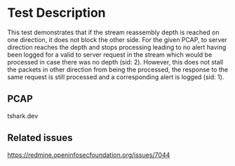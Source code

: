 # Test Description

This test demonstrates that if the stream reassembly depth is reached on one direction,
it does not block the other side.
For the given PCAP, to server direction reaches the depth and stops processing leading
to no alert having been logged for a valid to server request in the stream which would
be processed in case there was no depth (sid: 2).
However, this does not stall the packets in other direction from being the processed,
the response to the same request is still processed and a corresponding alert is logged
(sid: 1).

## PCAP

tshark.dev

## Related issues

https://redmine.openinfosecfoundation.org/issues/7044
